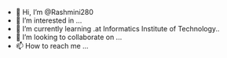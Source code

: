 - 👋 Hi, I’m @Rashmini280
- 👀 I’m interested in ...
- 🌱 I’m currently learning .at Informatics Institute of Technology..
- 💞️ I’m looking to collaborate on ...
- 📫 How to reach me ...

<!---
Rashmini280/Rashmini280 is a ✨ special ✨ repository because its `README.md` (this file) appears on your GitHub profile.
You can click the Preview link to take a look at your changes.
--->

